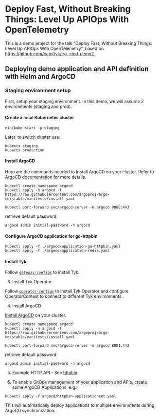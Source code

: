 # Deploy Fast, Without Breaking Things: Level Up APIOps With OpenTelemetry

This is a demo project for the talk "Deploy Fast, Without Breaking Things: Level Up APIOps With OpenTelemetry", based on https://github.com/caroltyk/tyk-cicd-demo2.


## Deploying demo application and API definition with Helm and ArgoCD

### Staging environment setup

First, setup your staging environment. In this demo, we will assume 2 environments (staging and prod).

#### Create a local Kubernetes cluster

```
minikube start -p staging
```

Later, to switch cluster use:
```
kubectx staging
kubectx production
```

#### Install ArgoCD

Here are the commands needed to Install ArgoCD on your cluster. Refer to [ArgoCD documentation](https://argo-cd.readthedocs.io/en/stable/getting_started/) for more details. 

```
kubectl create namespace argocd
kubectl apply -n argocd -f https://raw.githubusercontent.com/argoproj/argo-cd/stable/manifests/install.yaml
```


```
kubectl port-forward svc/argocd-server -n argocd 9080:443
```

retrieve default password
```
argocd admin initial-password -n argocd
```

#### Configure ArgoCD application for go-httpbin

```
kubectl apply -f ./argocd/application-go-httpbin.yaml
kubectl apply -f ./argocd/application-redis.yaml
```

#### Install Tyk

Follow [`gateway-configs`](./gateway-configs/) to install Tyk.

3. Install Tyk Operator

Follow [`operator-configs`](./operator-configs/) to install Tyk Operator and configure OperatorContext to connect to different Tyk environments.

4. Install ArgoCD

[Install ArgoCD](https://argo-cd.readthedocs.io/en/stable/getting_started/) on your cluster.

```
kubectl create namespace argocd
kubectl apply -n argocd -f https://raw.githubusercontent.com/argoproj/argo-cd/stable/manifests/install.yaml
```

```
kubectl port-forward svc/argocd-server -n argocd 8081:443
```

retrieve default password
```
argocd admin initial-password -n argocd
```

5. Example HTTP API - See [httpbin](./httpbin/)


6. To enable GitOps management of your application and APIs, create some ArgoCD Applications, e.g.:

```
kubectl apply -f argocd/httpbin-applicationset.yaml
```

This will automatically deploy applications to multiple environments during ArgoCD synchronization.